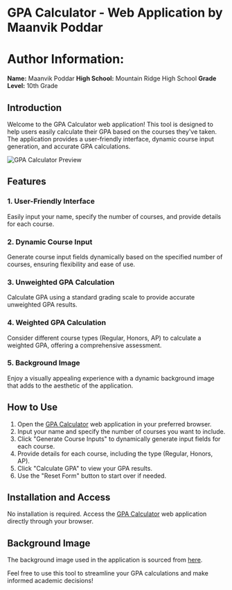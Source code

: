 # GPA Calculator - Web Application by Maanvik Poddar

# Author Information:
**Name:** Maanvik Poddar
**High School:** Mountain Ridge High School
**Grade Level:** 10th Grade

## Introduction

Welcome to the GPA Calculator web application! This tool is designed to help users easily calculate their GPA based on the courses they've taken. The application provides a user-friendly interface, dynamic course input generation, and accurate GPA calculations.

![GPA Calculator Preview](https://s3-us-west-2.amazonaws.com/sportshub2-uploads-prod/files/sites/234/2017/07/13194106/11995.png)

## Features

### 1. User-Friendly Interface
Easily input your name, specify the number of courses, and provide details for each course.

### 2. Dynamic Course Input
Generate course input fields dynamically based on the specified number of courses, ensuring flexibility and ease of use.

### 3. Unweighted GPA Calculation
Calculate GPA using a standard grading scale to provide accurate unweighted GPA results.

### 4. Weighted GPA Calculation
Consider different course types (Regular, Honors, AP) to calculate a weighted GPA, offering a comprehensive assessment.

### 5. Background Image
Enjoy a visually appealing experience with a dynamic background image that adds to the aesthetic of the application.

## How to Use

1. Open the [GPA Calculator](https://mrmenvik.github.io/FBLA-INTRO-TO-PROGRAMMING/) web application in your preferred browser.
2. Input your name and specify the number of courses you want to include.
3. Click "Generate Course Inputs" to dynamically generate input fields for each course.
4. Provide details for each course, including the type (Regular, Honors, AP).
5. Click "Calculate GPA" to view your GPA results.
6. Use the "Reset Form" button to start over if needed.

## Installation and Access

No installation is required. Access the [GPA Calculator](https://mrmenvik.github.io/FBLA-INTRO-TO-PROGRAMMING/) web application directly through your browser.

## Background Image

The background image used in the application is sourced from [here](https://s3-us-west-2.amazonaws.com/sportshub2-uploads-prod/files/sites/234/2017/07/13194106/11995.png).

Feel free to use this tool to streamline your GPA calculations and make informed academic decisions!
